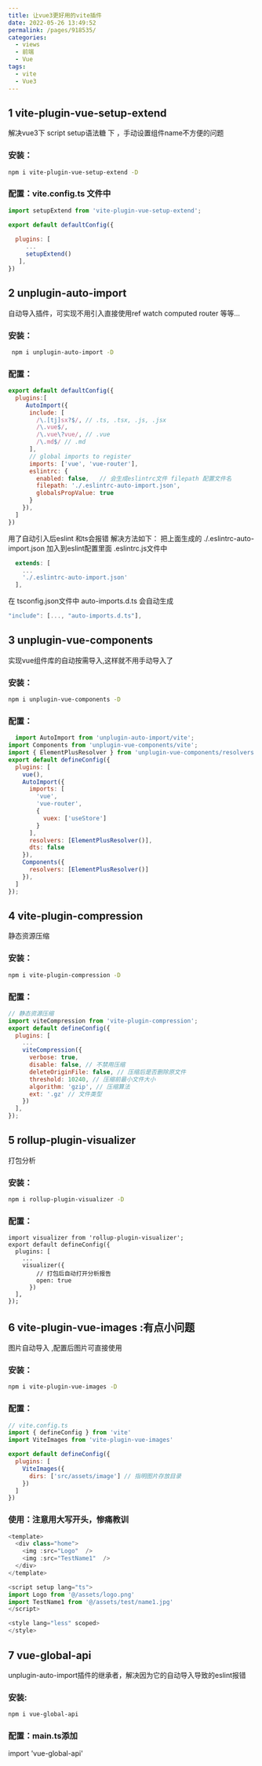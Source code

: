 ```yaml
---
title: 让vue3更好用的vite插件
date: 2022-05-26 13:49:52
permalink: /pages/918535/
categories:
  - views
  - 前端
  - Vue
tags:
  - vite
  - Vue3
---
```


## 1 vite-plugin-vue-setup-extend
解决vue3下 script setup语法糖 下 ，手动设置组件name不方便的问题

### 安装：
```BASH
npm i vite-plugin-vue-setup-extend -D
```
### 配置：vite.config.ts 文件中

```js
import setupExtend from 'vite-plugin-vue-setup-extend';

export default defaultConfig({
  
  plugins: [
     ...
     setupExtend()
   ],
})

```
## 2 unplugin-auto-import
自动导入插件，可实现不用引入直接使用ref watch computed router 等等...
### 安装：
```bash
 npm i unplugin-auto-import -D
```
### 配置：
```js
export default defaultConfig({
  plugins:[
     AutoImport({
      include: [
        /\.[tj]sx?$/, // .ts, .tsx, .js, .jsx
        /\.vue$/,
        /\.vue\?vue/, // .vue
        /\.md$/ // .md
      ],
      // global imports to register
      imports: ['vue', 'vue-router'],
      eslintrc: {
        enabled: false,   // 会生成eslintrc文件 filepath 配置文件名
        filepath: './.eslintrc-auto-import.json',
        globalsPropValue: true
      }
    }),
  ]
})
```
用了自动引入后eslint 和ts会报错 解决方法如下：
把上面生成的 ./.eslintrc-auto-import.json 加入到eslint配置里面  .eslintrc.js文件中
```js
  extends: [
    ...
    './.eslintrc-auto-import.json'
  ],
```
在 tsconfig.json文件中  auto-imports.d.ts 会自动生成
```js
"include": [..., "auto-imports.d.ts"],
```

## 3 unplugin-vue-components
实现vue组件库的自动按需导入,这样就不用手动导入了
### 安装：
```bash
npm i unplugin-vue-components -D
```
### 配置：
```js
  import AutoImport from 'unplugin-auto-import/vite';
import Components from 'unplugin-vue-components/vite';
import { ElementPlusResolver } from 'unplugin-vue-components/resolvers';
export default defineConfig({
  plugins: [
    vue(),
    AutoImport({
      imports: [
        'vue',
        'vue-router',
        {
          vuex: ['useStore']
        }
      ],
      resolvers: [ElementPlusResolver()],
      dts: false
    }),
    Components({
      resolvers: [ElementPlusResolver()]
    }),
  ]
});

```

## 4 vite-plugin-compression
静态资源压缩
### 安装：
```bash
npm i vite-plugin-compression -D
```
### 配置：
```js
// 静态资源压缩
import viteCompression from 'vite-plugin-compression';
export default defineConfig({
  plugins: [
    ...
    viteCompression({
      verbose: true,
      disable: false, // 不禁用压缩
      deleteOriginFile: false, // 压缩后是否删除原文件
      threshold: 10240, // 压缩前最小文件大小
      algorithm: 'gzip', // 压缩算法
      ext: '.gz' // 文件类型
    })
  ],
});
```

## 5 rollup-plugin-visualizer
打包分析
### 安装：
```bash
npm i rollup-plugin-visualizer -D
```
### 配置：
```JS
import visualizer from 'rollup-plugin-visualizer';
export default defineConfig({
  plugins: [
    ...
    visualizer({
        // 打包后自动打开分析报告
        open: true
      })
  ],
});
```

## 6 vite-plugin-vue-images :有点小问题
图片自动导入 ,配置后图片可直接使用  <img :src="Logo" />

### 安装：
```bash
npm i vite-plugin-vue-images -D
```
### 配置：
```js
// vite.config.ts
import { defineConfig } from 'vite'
import ViteImages from 'vite-plugin-vue-images'

export default defineConfig({
  plugins: [
    ViteImages({
      dirs: ['src/assets/image'] // 指明图片存放目录
    })
  ]
})
```
### 使用：注意用大写开头，惨痛教训
```js
<template>
  <div class="home">
    <img :src="Logo"  />
    <img :src="TestName1"  /> 
  </div>
</template>

<script setup lang="ts">
import Logo from '@/assets/logo.png'
import TestName1 from '@/assets/test/name1.jpg'
</script>

<style lang="less" scoped>
</style>

```

## 7 vue-global-api
unplugin-auto-import插件的继承者，解决因为它的自动导入导致的eslint报错

### 安装:
```bash
npm i vue-global-api
```
### 配置：main.ts添加

import 'vue-global-api'